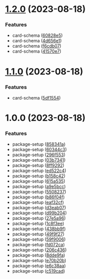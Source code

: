 # [1.2.0](https://github.com/franicon/wales.package.schema/compare/v1.1.0...v1.2.0) (2023-08-18)


### Features

* card-schema ([60828e5](https://github.com/franicon/wales.package.schema/commit/60828e5a2f8b898ead35261f60860600f2c59e58))
* card-schema ([4d656e1](https://github.com/franicon/wales.package.schema/commit/4d656e1ff5ea020f18f036ee5718c6d60bb0572e))
* card-schema ([f6cdb07](https://github.com/franicon/wales.package.schema/commit/f6cdb07153a146754db39c9556812d6cf4febec3))
* card-schema ([41570e7](https://github.com/franicon/wales.package.schema/commit/41570e7887dad7e59ca639ce13361904c8a48fff))

# [1.1.0](https://github.com/franicon/wales.package.schema/compare/v1.0.0...v1.1.0) (2023-08-18)


### Features

* card-schema ([5df1554](https://github.com/franicon/wales.package.schema/commit/5df15546f49af9227720889cc9de404565f38bf8))

# 1.0.0 (2023-08-18)


### Features

* package-setup ([858341a](https://github.com/franicon/wales.package.schema/commit/858341a20691bdcaf07d6374e8fd10afac82c8a4))
* package-setup ([60344c3](https://github.com/franicon/wales.package.schema/commit/60344c3fbb1ce6f540f459d87684aa0495364cea))
* package-setup ([296f553](https://github.com/franicon/wales.package.schema/commit/296f553c6b7f9e7b56c638b9c485cb9fa0f834ac))
* package-setup ([03b7341](https://github.com/franicon/wales.package.schema/commit/03b734114b8cf34f53093e8527f007cecb5c36fd))
* package-setup ([8ff9292](https://github.com/franicon/wales.package.schema/commit/8ff92921d88edf72b0d3b18321e470b08869a121))
* package-setup ([ed522c4](https://github.com/franicon/wales.package.schema/commit/ed522c46f0d1e9f179453dc647cd0c64e0d3b68a))
* package-setup ([b158c42](https://github.com/franicon/wales.package.schema/commit/b158c42a32c9e8fd32240daba5375e57af48a198))
* package-setup ([615a535](https://github.com/franicon/wales.package.schema/commit/615a535b02d7e442313683046b7b8ae79a0bc064))
* package-setup ([a9e5bcc](https://github.com/franicon/wales.package.schema/commit/a9e5bcc496e07023d900ded6c987d41a7509e7b1))
* package-setup ([5508237](https://github.com/franicon/wales.package.schema/commit/55082374b04ef0cc426439b3784cfcbcd1f865fc))
* package-setup ([b86f04f](https://github.com/franicon/wales.package.schema/commit/b86f04f52fd37bca59906d1d70d5294ae15205c7))
* package-setup ([eaf32cf](https://github.com/franicon/wales.package.schema/commit/eaf32cfbbcde26ce3c841a5ba5032664e81c86bc))
* package-setup ([d3eab07](https://github.com/franicon/wales.package.schema/commit/d3eab07a748427804ed2859ec375e8259ff05647))
* package-setup ([d99b204](https://github.com/franicon/wales.package.schema/commit/d99b2044d0272dc2e61c0c3726ceab9f77f1ae88))
* package-setup ([27e5a96](https://github.com/franicon/wales.package.schema/commit/27e5a96c78b57b9574a2ea320f82ec4783b33960))
* package-setup ([1c8f3ee](https://github.com/franicon/wales.package.schema/commit/1c8f3eed7de8973dffdbcdf12c76d1b7b1bcba51))
* package-setup ([438bb9f](https://github.com/franicon/wales.package.schema/commit/438bb9f550567416c37a0e9889638c998fa32c53))
* package-setup ([49f9f27](https://github.com/franicon/wales.package.schema/commit/49f9f2732727143f3627e153a360a1a9fb541c08))
* package-setup ([59f9006](https://github.com/franicon/wales.package.schema/commit/59f900698f6afbd768a7b5f5fe542cf8cf025fcf))
* package-setup ([fd072ca](https://github.com/franicon/wales.package.schema/commit/fd072ca49696d72a30511c7afc7965ec4a286dcb))
* package-setup ([206c436](https://github.com/franicon/wales.package.schema/commit/206c4366f3c6bb6f6b08860cbb5c5c7a326fc48d))
* package-setup ([8dde9fa](https://github.com/franicon/wales.package.schema/commit/8dde9fa4431a7baab82cab46402d544c92617082))
* package-setup ([e70b20b](https://github.com/franicon/wales.package.schema/commit/e70b20b392cbecb2a13cc8f84690e202ecc24e98))
* package-setup ([e6c38aa](https://github.com/franicon/wales.package.schema/commit/e6c38aa755785feed7827fa0e1c14d9c21805837))
* package-setup ([c519cad](https://github.com/franicon/wales.package.schema/commit/c519cad158203b7933c6ee40e9934e6858354d6c))
